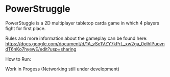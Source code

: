 # PowerStruggle

PowerStuggle is a 2D multiplayer tabletop carda game in which 4 players fight for first place.

Rules and more information about the gameplay can be found here: https://docs.google.com/document/d/1A_vSe1VZY7kPrL_xw2ga_0elhIPuovndT6nKo7hyewE/edit?usp=sharing

How to Run:

Work in Progess (Networking still under development)
